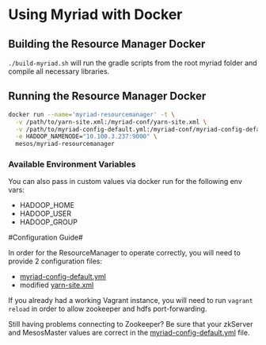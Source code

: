 # Using Myriad with Docker #

## Building the Resource Manager Docker

`./build-myriad.sh` will run the gradle scripts from the root myriad folder and compile all necessary libraries.

## Running the Resource Manager Docker

```bash
docker run --name='myriad-resourcemanager' -t \
  -v /path/to/yarn-site.xml:/myriad-conf/yarn-site.xml \
  -v /path/to/myriad-config-default.yml:/myriad-conf/myriad-config-default.yml \
  -e HADOOP_NAMENODE="10.100.3.237:9000" \
  mesos/myriad-resourcemanager
  ```

### Available Environment Variables
You can also pass in custom values via docker run for the following env vars: 
* HADOOP_HOME
* HADOOP_USER
* HADOOP_GROUP

#Configuration Guide#

In order for the ResourceManager to operate correctly, you will need to provide 2 configuration files:

* [myriad-config-default.yml](https://github.com/mesos/myriad/blob/phase1/src/main/resources/myriad-config-default.yml)
* modified [yarn-site.xml](https://github.com/mesos/myriad/blob/phase1/docs/myriad-dev.md)

If you already had a working Vagrant instance, you will need to run `vagrant reload` in order to allow zookeeper and hdfs port-forwarding.

Still having problems connecting to Zookeeper? Be sure that your zkServer and MesosMaster values are correct in the [myriad-config-default.yml](https://github.com/mesos/myriad/blob/phase1/src/main/resources/myriad-config-default.yml) file.

